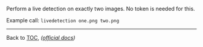 Perform a live detection on exactly two images. No token is needed for this.

Example call: `livedetection one.png two.png`


---

Back to [TOC](./toc.md), *([official docs](https://developer.bioid.com/bwsreference/web-api/web-livedetection-api))*